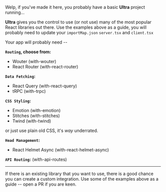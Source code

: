 Welp, if you've made it here, you probably have a basic **Ultra** project
running...

**Ultra** gives you the control to use (or not use) many of the most popular
React libraries out there. Use the examples above as a guide, you will probably
need to update your `importMap.json` `server.tsx` and `client.tsx`

Your app will probably need --

**`Routing`, choose from:**

- Wouter (with-wouter)
- React Router (with-react-router)

**`Data Fetching`:**

- React Query (with-react-query)
- tRPC (with-trpc)

**`CSS Styling`:**

- Emotion (with-emotion)
- Stitches (with-stitches)
- Twind (with-twind)

or just use plain old CSS, it's _way_ underrated.

**`Head Management`:**

- React Helmet Async (with-react-helmet-async)

**`API Routing`:** (with-api-routes)

---

If there is an existing library that you want to use, there is a good chance you
can create a custom integration. Use some of the examples above as a guide --
open a PR if you are keen.
